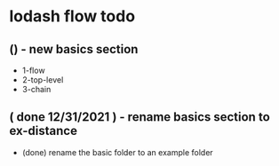 # lodash flow todo

## () - new basics section
* 1-flow
* 2-top-level
* 3-chain


## ( done 12/31/2021 ) - rename basics section to ex-distance
* (done) rename the basic folder to an example folder